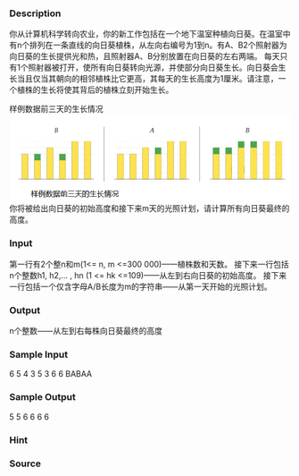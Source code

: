 
### Description
你从计算机科学转向农业，你的新工作包括在一个地下温室种植向日葵。在温室中有n个排列在一条直线的向日葵植株，从左向右编号为1到n。有A、B2个照射器为向日葵的生长提供光和热，且照射器A、B分别放置在向日葵的左右两端。
每天只有1个照射器被打开，使所有向日葵转向光源，并使部分向日葵生长。向日葵会生长当且仅当其朝向的相邻植株比它更高，其每天的生长高度为1厘米。请注意，一个植株的生长将使其背后的植株立刻开始生长。

样例数据前三天的生长情况
![](/JudgeOnline/upload/201603/aa(1).gif)
你将被给出向日葵的初始高度和接下来m天的光照计划，请计算所有向日葵最终的高度。

### Input
第一行有2个整n和m(1<= n, m <=300 000)——植株数和天数。
接下来一行包括n个整数h1, h2,… , hn (1 <= hk <=109)——从左到右向日葵的初始高度。
接下来一行包括一个仅含字母A/B长度为m的字符串——从第一天开始的光照计划。

### Output
n个整数——从左到右每株向日葵最终的高度
### Sample Input
6 5
4 3 5 3 6 6
BABAA

### Sample Output
5 5 6 6 6 6
### Hint

### Source
